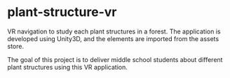 # plant-structure-vr

VR navigation to study each plant structures in a forest. The application is developed using Unity3D, and the elements are imported from the assets store.

The goal of this project is to deliver middle school students about different plant structures using this VR application.
